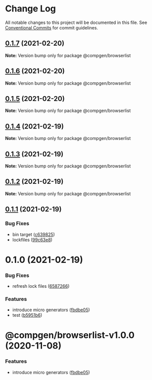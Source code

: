 # Change Log

All notable changes to this project will be documented in this file.
See [Conventional Commits](https://conventionalcommits.org) for commit guidelines.

## [0.1.7](https://github.com/developer239/compgen/compare/@compgen/browserlist@0.1.6...@compgen/browserlist@0.1.7) (2021-02-20)

**Note:** Version bump only for package @compgen/browserlist





## [0.1.6](https://github.com/developer239/compgen/compare/@compgen/browserlist@0.1.5...@compgen/browserlist@0.1.6) (2021-02-20)

**Note:** Version bump only for package @compgen/browserlist





## [0.1.5](https://github.com/developer239/compgen/compare/@compgen/browserlist@0.1.4...@compgen/browserlist@0.1.5) (2021-02-20)

**Note:** Version bump only for package @compgen/browserlist





## [0.1.4](https://github.com/developer239/compgen/compare/@compgen/browserlist@0.1.3...@compgen/browserlist@0.1.4) (2021-02-19)

**Note:** Version bump only for package @compgen/browserlist





## [0.1.3](https://github.com/developer239/compgen/compare/@compgen/browserlist@0.1.2...@compgen/browserlist@0.1.3) (2021-02-19)

**Note:** Version bump only for package @compgen/browserlist





## [0.1.2](https://github.com/developer239/compgen/compare/@compgen/browserlist@0.1.1...@compgen/browserlist@0.1.2) (2021-02-19)

**Note:** Version bump only for package @compgen/browserlist





## [0.1.1](https://github.com/developer239/compgen/compare/@compgen/browserlist@0.1.0...@compgen/browserlist@0.1.1) (2021-02-19)


### Bug Fixes

* bin target ([c639825](https://github.com/developer239/compgen/commit/c639825f9c5c430880d33deeb648c9a087102fae))
* lockfiles ([99c63e8](https://github.com/developer239/compgen/commit/99c63e8f7192b2a8262f74e6f0fbd6943ebc1eb4))





# 0.1.0 (2021-02-19)


### Bug Fixes

* refresh lock files ([6587266](https://github.com/developer239/compgen/commit/658726677f8e29849ac47411a84a5569008fa3e0))


### Features

* introduce micro generators ([fbdbe05](https://github.com/developer239/compgen/commit/fbdbe0523b9f3187c4f8d08248eeb8a679650afd))
* test ([b5951b6](https://github.com/developer239/compgen/commit/b5951b6ac0684615cfc2de295f383dca9f238584))





# @compgen/browserlist-v1.0.0 (2020-11-08)


### Features

* introduce micro generators ([fbdbe05](https://github.com/developer239/compgen/commit/fbdbe0523b9f3187c4f8d08248eeb8a679650afd))
